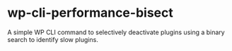 # wp-cli-performance-bisect
A simple WP CLI command to selectively deactivate plugins using a binary search to identify slow plugins.
